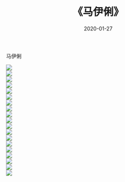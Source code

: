 ﻿---
layout: post
title:  《马伊俐》
date:   2020-01-27
img: http://pic.660000.xyz/1:/壁纸/明星魅力/华人明星/马伊俐/000.jpg
categories: [美女, 清纯, 唯美]
---

马伊俐

 ![](http://pic.660000.xyz/1:/壁纸/明星魅力/华人明星/马伊俐/001.jpg) <br>![](http://pic.660000.xyz/1:/壁纸/明星魅力/华人明星/马伊俐/002.jpg) <br>![](http://pic.660000.xyz/1:/壁纸/明星魅力/华人明星/马伊俐/003.jpg) <br>![](http://pic.660000.xyz/1:/壁纸/明星魅力/华人明星/马伊俐/004.jpg) <br>![](http://pic.660000.xyz/1:/壁纸/明星魅力/华人明星/马伊俐/005.jpg) <br>![](http://pic.660000.xyz/1:/壁纸/明星魅力/华人明星/马伊俐/006.jpg) <br>![](http://pic.660000.xyz/1:/壁纸/明星魅力/华人明星/马伊俐/007.jpg) <br>![](http://pic.660000.xyz/1:/壁纸/明星魅力/华人明星/马伊俐/008.jpg) <br>![](http://pic.660000.xyz/1:/壁纸/明星魅力/华人明星/马伊俐/009.jpg) <br>![](http://pic.660000.xyz/1:/壁纸/明星魅力/华人明星/马伊俐/010.jpg) <br>![](http://pic.660000.xyz/1:/壁纸/明星魅力/华人明星/马伊俐/011.jpg) <br>![](http://pic.660000.xyz/1:/壁纸/明星魅力/华人明星/马伊俐/012.jpg) <br>![](http://pic.660000.xyz/1:/壁纸/明星魅力/华人明星/马伊俐/013.jpg) <br>![](http://pic.660000.xyz/1:/壁纸/明星魅力/华人明星/马伊俐/014.jpg) <br>![](http://pic.660000.xyz/1:/壁纸/明星魅力/华人明星/马伊俐/015.jpg) <br>![](http://pic.660000.xyz/1:/壁纸/明星魅力/华人明星/马伊俐/016.jpg) <br>![](http://pic.660000.xyz/1:/壁纸/明星魅力/华人明星/马伊俐/017.jpg) <br>![](http://pic.660000.xyz/1:/壁纸/明星魅力/华人明星/马伊俐/018.jpg) <br>![](http://pic.660000.xyz/1:/壁纸/明星魅力/华人明星/马伊俐/019.jpg) <br>